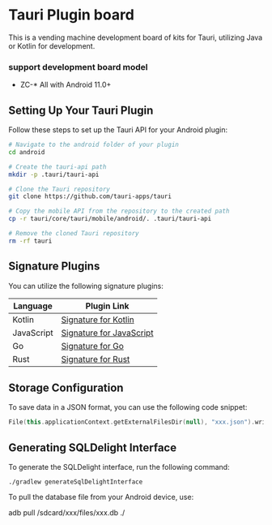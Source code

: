 # Tauri Plugin board
This is a vending machine development board of kits for Tauri, utilizing Java or Kotlin for development.

### support development board model
- ZC-* All with Android 11.0+

## Setting Up Your Tauri Plugin

Follow these steps to set up the Tauri API for your Android plugin:

```bash
# Navigate to the android folder of your plugin
cd android

# Create the tauri-api path
mkdir -p .tauri/tauri-api

# Clone the Tauri repository
git clone https://github.com/tauri-apps/tauri

# Copy the mobile API from the repository to the created path
cp -r tauri/core/tauri/mobile/android/. .tauri/tauri-api

# Remove the cloned Tauri repository
rm -rf tauri
```

## Signature Plugins

You can utilize the following signature plugins:

| Language     | Plugin Link                                    |
|--------------|------------------------------------------------|
| Kotlin       | [Signature for Kotlin](https://github.com/cakioe/signature) |
| JavaScript   | [Signature for JavaScript](https://github.com/cakioe/kit.js) |
| Go           | [Signature for Go](https://github.com/go-pansy/pansy) |
| Rust           | [Signature for Rust](https://github.com/cakioe/signatory) |

## Storage Configuration

To save data in a JSON format, you can use the following code snippet:

```kotlin
File(this.applicationContext.getExternalFilesDir(null), "xxx.json").writeText(Gson().toJson(payload))
```

## Generating SQLDelight Interface

To generate the SQLDelight interface, run the following command:

```shell
./gradlew generateSqlDelightInterface
```

To pull the database file from your Android device, use:

adb pull /sdcard/xxx/files/xxx.db ./